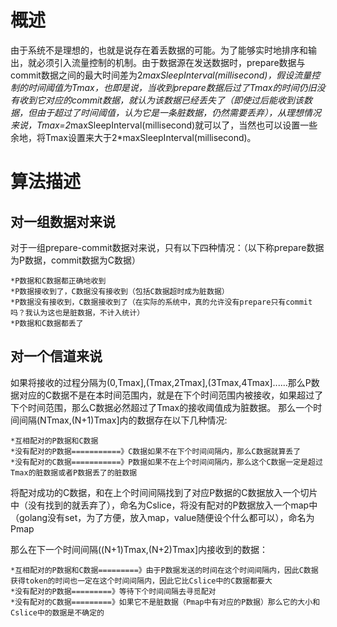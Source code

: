 概述
===

   由于系统不是理想的，也就是说存在着丢数据的可能。为了能够实时地排序和输出，就必须引入流量控制的机制。由于数据源在发送数据时，prepare数据与commit数据之间的最大时间差为2*maxSleepInterval(millisecond)，假设流量控制的时间阈值为Tmax，也即是说，当收到prepare数据后过了Tmax的时间仍旧没有收到它对应的commit数据，就认为该数据已经丢失了（即使过后能收到该数据，但由于超过了时间阈值，认为它是一条脏数据，仍然需要丢弃），从理想情况来说，Tmax=2*maxSleepInterval(millisecond)就可以了，当然也可以设置一些余地，将Tmax设置来大于2*maxSleepInterval(millisecond)。  
    

算法描述
======

对一组数据对来说
------------
   
   对于一组prepare-commit数据对来说，只有以下四种情况：（以下称prepare数据为P数据，commit数据为C数据）
    
    *P数据和C数据都正确地收到
    *P数据接收到了，C数据没有接收到（包括C数据超时成为脏数据）
    *P数据没有接收到，C数据接收到了（在实际的系统中，真的允许没有prepare只有commit吗？我认为这也是脏数据，不计入统计）
    *P数据和C数据都丢了


对一个信道来说
-------------
    
   如果将接收的过程分隔为(0,Tmax],(Tmax,2Tmax],(3Tmax,4Tmax]......那么P数据对应的C数据不是在本时间范围内，就是在下个时间范围内被接收，如果超过了下个时间范围，那么C数据必然超过了Tmax的接收阈值成为脏数据。
   那么一个时间间隔(NTmax,(N+1)Tmax]内的数据存在以下几种情况:
   
    *互相配对的P数据和C数据
    *没有配对的P数据===========》C数据如果不在下个时间间隔内，那么C数据就算丢了
    *没有配对的C数据===========》P数据如果不在上个时间间隔内，那么这个C数据一定是超过Tmax的脏数据或者P数据丢了的脏数据

   将配对成功的C数据，和在上个时间间隔找到了对应P数据的C数据放入一个切片中（没有找到的就丢弃了），命名为Cslice，将没有配对的P数据放入一个map中（golang没有set，为了方便，放入map，value随便设个什么都可以），命名为Pmap
   
   那么在下一个时间间隔((N+1)Tmax,(N+2)Tmax]内接收到的数据：
   
    *互相配对的P数据和C数据=========》由于P数据发送的时间在这个时间间隔内，因此C数据获得token的时间也一定在这个时间间隔内，因此它比Cslice中的C数据都要大
    *没有配对的P数据=========》等待下个时间间隔去寻觅配对
    *没有配对的C数据=========》如果它不是脏数据（Pmap中有对应的P数据）那么它的大小和Cslice中的数据是不确定的
   
